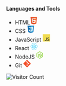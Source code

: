 


**Languages and Tools**

- HTML<img src="https://raw.githubusercontent.com/devicons/devicon/master/icons/html5/html5-original.svg" alt="HTML5" width="20" height="20"/>
- CSS <img src="https://raw.githubusercontent.com/devicons/devicon/master/icons/css3/css3-original.svg" alt="CSS3" width="20" height="20"/>
- JavaScript <img src="https://raw.githubusercontent.com/devicons/devicon/master/icons/javascript/javascript-original.svg" alt="JavaScript" width="20" height="20"/>
- React <img src="https://raw.githubusercontent.com/devicons/devicon/master/icons/react/react-original.svg" alt="React" width="20" height="20"/>
- NodeJS <img src="https://raw.githubusercontent.com/devicons/devicon/master/icons/nodejs/nodejs-original.svg" alt="Node.js" width="20" height="20"/>
- Git <img src="https://raw.githubusercontent.com/devicons/devicon/master/icons/git/git-original.svg" alt="Git" width="20" height="20"/> 

![Visitor Count](https://profile-counter.glitch.me/sscottdev/count.svg)




